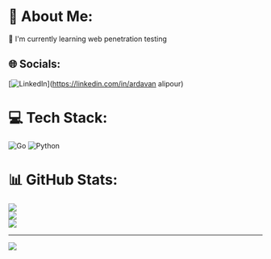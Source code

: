 # 💫 About Me:
📘 I'm currently learning web penetration testing


## 🌐 Socials:
[![LinkedIn](https://img.shields.io/badge/LinkedIn-%230077B5.svg?logo=linkedin&logoColor=white)](https://linkedin.com/in/ardavan alipour) 

# 💻 Tech Stack:
![Go](https://img.shields.io/badge/go-%2300ADD8.svg?style=for-the-badge&logo=go&logoColor=white) ![Python](https://img.shields.io/badge/python-3670A0?style=for-the-badge&logo=python&logoColor=ffdd54)
# 📊 GitHub Stats:
![](https://github-readme-stats.vercel.app/api?username=ardavanap&theme=dark&hide_border=false&include_all_commits=false&count_private=false)<br/>
![](https://github-readme-streak-stats.herokuapp.com/?user=ardavanap&theme=dark&hide_border=false)<br/>
![](https://github-readme-stats.vercel.app/api/top-langs/?username=ardavanap&theme=dark&hide_border=false&include_all_commits=false&count_private=false&layout=compact)

---
[![](https://visitcount.itsvg.in/api?id=ardavanap&icon=0&color=0)](https://visitcount.itsvg.in)

<!-- Proudly created with GPRM ( https://gprm.itsvg.in ) -->
